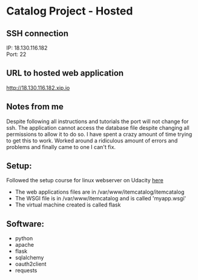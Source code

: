 # Catalog Project - Hosted

## SSH connection 
IP: 18.130.116.182  
Port: 22

## URL to hosted web application
http://18.130.116.182.xip.io

## Notes from me
Despite following all instructions and tutorials the port will not change for ssh. The application cannot access the database file despite changing all permissions to allow it to do so. I have spent a crazy amount of time trying to get this to work. Worked around a ridiculous amount of errors and problems and finally came to one I can't fix.

## Setup:
Followed the setup course for linux webserver on Udacity [here](https://classroom.udacity.com/courses/ud299)  
- The web applications files are in /var/www/itemcatalog/itemcatalog  
- The WSGI file is in /var/www/itemcatalog and is called 'myapp.wsgi'  
- The virtual machine created is called flask



## Software:  
- python  
- apache  
- flask  
- sqlalchemy  
- oauth2client  
- requests
